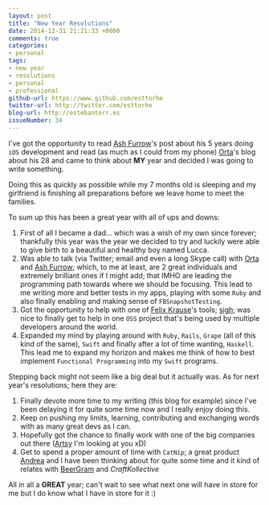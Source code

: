 ```yaml
---
layout: post
title: "New Year Resolutions"
date: 2014-12-31 21:21:33 +0000
comments: true
categories:
- personal
tags:
- new year
- resolutions
- personal
- professional
github-url: https://www.github.com/esttorhe
twitter-url: http://twitter.com/esttorhe
blog-url: http://estebantorr.es
issueNumber: 34
---
```

I've got the opportunity to read [Ash Furrow][ash]'s post about his 5 years doing `iOS` development and read (as much as I could from my phone) [Orta][orta]'s blog about his 28 and came to think about **MY** year and decided I was going to write something.

<!-- more -->

Doing this as quickly as possible while my 7 months old is sleeping and my girlfriend is finishing all preparations before we leave home to meet the families.


To sum up this has been a great year with all of ups and downs:

1. First of all I became a dad… which was a wish of my own since forever; thankfully this year was the year we decided to try and luckily were able to give birth to a beautiful and healthy boy named Lucca.
2. Was able to talk (via Twitter; email and even a long Skype call) with [Orta][orta] and [Ash Furrow][ash]; which, to me at least, are 2 great individuals and extremely brilliant ones if I might add; that IMHO are leading the programming path towards where we should be focusing.
This lead to me writing more and better tests in my apps, playing with some `Ruby` and also finally enabling and making sense of `FBSnapshotTesting`.
3. Got the opportunity to help with one of [Felix Krause][krause]'s tools; [sigh](https://github.com/krausefx/sigh); was nice to finally get to help in one `OSS` project that's being used by multiple developers around the world.
4. Expanded my mind by playing around with `Ruby`, `Rails`, `Grape` (all of this kind of the same), `Swift` and finally after a lot of time wanting, `Haskell`. This lead me to expand my horizon and makes me think of how to best implement `Functional Programming` into my `Swift` programs.



Stepping back might not seem like a big deal but it actually was.
As for next year's resolutions; here they are:

1. Finally devote more time to my writing (this blog for example) since I've been delaying it for quite some time now and I really enjoy doing this.
2. Keep on pushing my limits, learning, contributing and exchanging words with as many great devs as I can.
3. Hopefully got the chance to finally work with one of the big companies out there ([Artsy][artsy] I'm looking at you xD)
4. Get to spend a proper amount of time with `CatNip`; a great product [Andrea][andrea] and I have been thinking about for quite some time and it kind of relates with [BeerGram](https://twitter.com/getbeergram) and *CraftKollective*



All in all a __**GREAT**__ year; can't wait to see what next one will have in store for me but I do know what I have in store for it :)

[orta]:https://twitter.com/orta
[ash]:https://twitter.com/ashfurrow
[krause]:https://twitter.com/krausefx
[artsy]:https://twitter.com/artsy
[andrea]:https://twitter.com/dredayli
